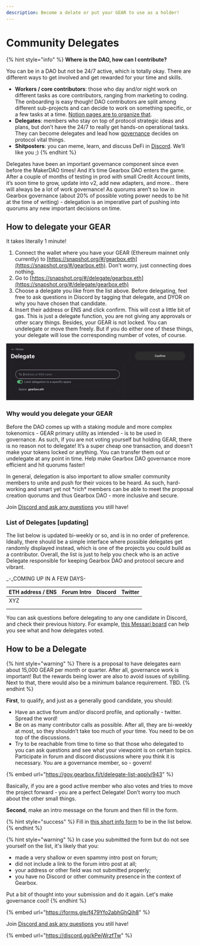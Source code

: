 ```yaml
---
description: Become a delate or put your GEAR to use as a holder!
---
```


# Community Delegates

{% hint style="info" %}
**Where is the DAO, how can I contribute?**

You can be in a DAO but not be 24/7 active, which is totally okay. There are different ways to get involved and get rewarded for your time and skills.&#x20;

* **Workers / core contributors**: those who day and/or night work on different tasks as core contributors, ranging from marketing to coding. The onboarding is easy though! DAO contributors are split among different sub-projects and can decide to work on something specific, or a few tasks at a time. [Notion pages are to organize that](https://gearboxprotocol.notion.site/Gearbox-DAO-23966f122ae4421492819242b30a0e7a).&#x20;
* **Delegates**: members who stay on top of protocol strategic ideas and plans, but don’t have the 24/7 to really get hands-on operational tasks. They can become delegates and lead how [governance](setup/) decides on protocol vital things.&#x20;
* **Shitposters**: you can meme, learn, and discuss DeFi in [Discord](https://discord.com/invite/gearbox). We’ll like you ;)
{% endhint %}

Delegates have been an important governance component since even before the MakerDAO times! And it’s time Gearbox DAO enters the game. After a couple of months of testing in prod with small Credit Account limits, it’s soon time to grow, update into v2, add new adapters, and more… there will always be a lot of work governance! As quorums aren’t so low in Gearbox governance (about 20% of possible voting power needs to be hit at the time of writing) - delegation is an imperative part of pushing into quorums any new important decisions on time.

## How to delegate your GEAR

It takes literally 1 minute!

1. Connect the wallet where you have your GEAR (Ethereum mainnet only currently) to [https://snapshot.org/#/gearbox.eth](https://snapshot.org/#/gearbox.eth). Don’t worry, just connecting does nothing.&#x20;
2. Go to [https://snapshot.org/#/delegate/gearbox.eth](https://snapshot.org/#/delegate/gearbox.eth)
3. Choose a delegate you like from the list above. Before delegating, feel free to ask questions in Discord by tagging that delegate, and DYOR on why you have chosen that candidate.&#x20;
4. Insert their address or ENS and click confirm. This will cost a little bit of gas. This is just a delegate function, you are not giving any approvals or other scary things. Besides, your GEAR is not locked. You can undelegate or move them freely. But if you do either one of these things, your delegate will lose the corresponding number of votes, of course.

![](<../.gitbook/assets/Screenshot 2022-03-24 at 12.40.09.png>)

### Why would you delegate your GEAR

Before the DAO comes up with a staking module and more complex tokenomics - GEAR primary utility as intended - is to be used in governance. As such, if you are not voting yourself but holding GEAR, there is no reason not to delegate! It’s a super cheap one transaction, and doesn’t make your tokens locked or anything. You can transfer them out or undelegate at any point in time. Help make Gearbox DAO governance more efficient and hit quorums faster!

In general, delegation is also important to allow smaller community members to unite and push for their voices to be heard. As such, hard-working and smart yet not \*rich\* members can be able to meet the proposal creation quorums and thus Gearbox DAO - more inclusive and secure.

Join [Discord and ask any questions](https://discord.com/invite/gearbox) you still have!

### List of Delegates \[updating]

The list below is updated bi-weekly or so, and is in no order of preference. Ideally, there should be a simple interface where possible delegates get randomly displayed instead, which is one of the projects you could build as a contributor. Overall, the list is just to help you check who is an active Delegate responsible for keeping Gearbox DAO and protocol secure and vibrant.

_-_COMING UP IN A FEW DAYS-

| ETH address / ENS | Forum Intro | Discord | Twitter |
| ----------------- | ----------- | ------- | ------- |
| XYZ               |             |         |         |
|                   |             |         |         |
|                   |             |         |         |

You can ask questions before delegating to any one candidate in Discord, and check their previous history. For example, [this Messari board](https://messari.io/asset/gearbox) can help you see what and how delegates voted.

## How to be a Delegate

{% hint style="warning" %}
There is a proposal to have delegates earn about 15,000 GEAR per month or quarter. After all, governance work is important! But the rewards being lower are also to avoid issues of sybilling. Next to that, there would also be a minimum balance requirement. TBD.
{% endhint %}

**First**, to qualify, and just as a generally good candidate, you should:

* Have an active forum and/or discord profile, and optionally - twitter. Spread the word!&#x20;
* Be on as many contributor calls as possible. After all, they are bi-weekly at most, so they shouldn’t take too much of your time. You need to be on top of the discussions.
* Try to be reachable from time to time so that those who delegated to you can ask questions and see what your viewpoint is on certain topics. Participate in forum and discord discussions where you think it is necessary. You are a governance member, so - govern!

{% embed url="https://gov.gearbox.fi/t/delegate-list-apply/943" %}

Basically, if you are a good active member who also votes and tries to move the project forward - you are a perfect Delegate! Don’t worry too much about the other small things.

**Second**, make an intro message on the forum and then fill in the form.

{% hint style="success" %}
Fill in [this short info form](https://forms.gle/zRiXZXivdKDvFz3C9) to be in the list below.
{% endhint %}

{% hint style="warning" %}
In case you submitted the form but do not see yourself on the list, it's likely that you:

* made a very shallow or even spammy intro post on forum;
* did not include a link to the forum intro post at all;
* your address or other field was not submitted properly;
* you have no Discord or other community presence in the context of Gearbox.

Put a bit of thought into your submission and do it again. Let's make governance cool!
{% endhint %}

{% embed url="https://forms.gle/f479Yfo2abhGhQih8" %}

Join [Discord and ask any questions](https://discord.com/invite/gearbox) you still have!

{% embed url="https://discord.gg/kPejWrzfTw" %}
